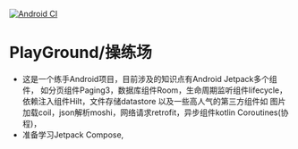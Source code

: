 [![Android CI](https://github.com/looorielovbb/PlayGround/actions/workflows/android.yml/badge.svg)](https://github.com/looorielovbb/PlayGround/actions/workflows/android.yml)
# PlayGround/操练场
- 这是一个练手Android项目，目前涉及的知识点有Android Jetpack多个组件，
  如分页组件Paging3，数据库组件Room，生命周期监听组件lifecycle，依赖注入组件Hilt，文件存储datastore
  以及一些高人气的第三方组件如 图片加载coil，json解析moshi，网络请求retrofit，异步组件kotlin Coroutines(协程)，
- 准备学习Jetpack Compose,
